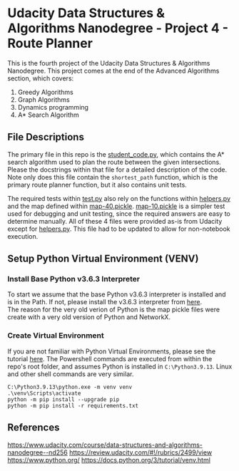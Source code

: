 # Udacity Data Structures & Algorithms Nanodegree - Project 4 - Route Planner
This is the fourth project of the Udacity Data Structures & Algorithms Nanodegree. This project comes at the end of the 
Advanced Algorithms section, which covers:
1. Greedy Algorithms
2. Graph Algorithms 
3. Dynamics programming
4. A* Search Algorithm

## File Descriptions
The primary file in this repo is the [student_code.py](student_code.py), which contains the A* search algorithm used to 
plan the route between the given intersections. Please the docstrings within that file for a detailed description of the 
code.    
Note only does this file contain the `shortest_path` function, which is the primary route planner function, but it also 
contains unit tests.

The required tests within [test.py](test.py) also rely on the functions within [helpers.py](helpers.py) and the map 
defined within [map-40.pickle](map-40.pickle). [map-10.pickle](map-10.pickle) is a simpler test used for debugging and 
unit testing, since the required answers are easy to determine manually. All of these 4 files were provided as-is from 
Udacity except for [helpers.py](helpers.py). This file had to be updated to allow for non-notebook execution. 

## Setup Python Virtual Environment (VENV)

### Install Base Python v3.6.3 Interpreter
To start we assume that the base Python v3.6.3 interpreter is installed and is in the Path. If not, please install the v3.6.3 interpreter from [here](https://www.python.org/).     
The reason for the very old verion of Python is the map pickle files were create with a very old version of Python and NetworkX.


### Create Virtual Environment
If you are not familiar with Python Virtual Environments, please see the tutorial [here](https://docs.python.org/3/tutorial/venv.html). 
The Powershell commands are executed from within the repo's root folder, and assumes Python is installed in 
`C:\Python3.9.13`.  Linux and other shell commands are very similar.
```shell
C:\Python3.9.13\python.exe -m venv venv
.\venv\Scripts\activate
python -m pip install --upgrade pip
python -m pip install -r requirements.txt
```

## References
https://www.udacity.com/course/data-structures-and-algorithms-nanodegree--nd256
https://review.udacity.com/#!/rubrics/2499/view
https://www.python.org/
https://docs.python.org/3/tutorial/venv.html
